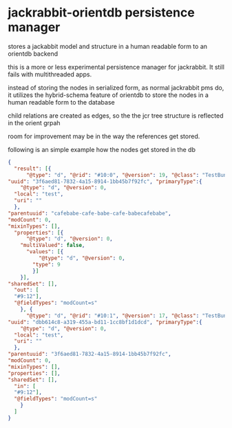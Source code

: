 jackrabbit-orientdb persistence manager
=======================================

stores a jackabbit model and structure in a human readable form to an orientdb backend

this is a more or less experimental persistence manager for jackrabbit. It still fails with multithreaded apps.

instead of storing the nodes in serialized form, as normal jackrabbit pms do,
it utilizes the hybrid-schema feature of orientdb to store the nodes in a human readable form to the database

child relations are created as edges, so the the jcr tree structure is reflected in the orient grpah

room for improvement may be in the way the references get stored.

following is an simple example how the nodes get stored in the db

```json
{
  "result": [{
      "@type": "d", "@rid": "#10:0", "@version": 19, "@class": "TestBundle",
"uuid": "3f6aed81-7832-4a15-8914-1bb45b7f92fc", "primaryType":{
    "@type": "d", "@version": 0,
  "local": "test",
  "uri": ""
  },
"parentuuid": "cafebabe-cafe-babe-cafe-babecafebabe",
"modCount": 0,
"mixinTypes": [],
  "properties": [{
      "@type": "d", "@version": 0,
    "multiValued": false,
      "values": [{
          "@type": "d", "@version": 0,
        "type": 9
        }]
    }],
"sharedSet": [],
  "out": [
  "#9:12"],
  "@fieldTypes": "modCount=s"
    }, {
      "@type": "d", "@rid": "#10:1", "@version": 17, "@class": "TestBundle",
"uuid": "dbb614c8-a319-455a-bd11-1cc8bf1d1dcd", "primaryType":{
    "@type": "d", "@version": 0,
  "local": "test",
  "uri": ""
  },
"parentuuid": "3f6aed81-7832-4a15-8914-1bb45b7f92fc",
"modCount": 0,
"mixinTypes": [],
"properties": [],
"sharedSet": [],
  "in": [
  "#9:12"],
  "@fieldTypes": "modCount=s"
    }
  ]
}
```
